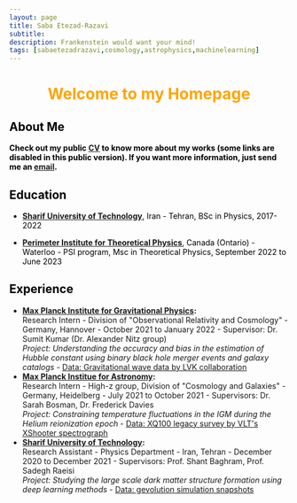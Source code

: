 ```yaml
---
layout: page
title: Saba Etezad-Razavi
subtitle: 
description: Frankenstein would want your mind!
tags: [sabaetezadrazavi,cosmology,astrophysics,machinelearning]
---
```

   
<style>H1{color:Black;}</style>
<style>H2{color:Black;}</style>
<style>H3{color:Black;}</style>
<style>p{color:Black;}</style>



<h1 align="center"> <p style="color:orange;"> Welcome to my Homepage </p> </h1>

   
## About Me
**Check out my public [CV](https://github.com/SabaEtezadRazavi/sabaetezadrazavi.github.io/raw/master/SabaEtezadRazavi_CV_web.pdf) to know more about my works (some links are disabled in this public version). If you want more information, just send me an [email](mailto:saba.etezad@physics.sharif.edu).**



## Education

- **[Sharif University of Technology](https://en.sharif.edu/)**, Iran - Tehran, BSc in Physics, 2017-2022

- **[Perimeter Institute for Theoretical Physics](https://perimeterinstitute.ca/)**, Canada (Ontario) - Waterloo - PSI program, Msc in Theoretical Physics, September 2022 to June 2023


## Experience

- **[Max Planck Institute for Gravitational Physics](https://www.aei.mpg.de/):**   
    Research Intern - Division of "Observational Relativity and Cosmology" - Germany, Hannover - October 2021 to January 2022 - Supervisor: Dr. Sumit Kumar (Dr. Alexander Nitz group)  
    *Project: Understanding the accuracy and bias in the estimation of Hubble constant using binary black hole merger events and galaxy catalogs* - [Data: Gravitational wave data by LVK collaboration](https://indico.desy.de/event/28202/contributions/105590/attachments/67761/84535/EPS21_Lazzaro.pdf)
- **[Max Planck Institue for Astronomy](https://www.mpia.de/en):**  
    Research Intern - High-z group, Division of "Cosmology and Galaxies" - Germany, Heidelberg - July 2021 to October 2021 - Supervisors: Dr. Sarah Bosman, Dr. Frederick Davies  
    *Project: Constraining temperature fluctuations in the IGM during the Helium reionization epoch* - [Data: XQ100 legacy survey by VLT's XShooter spectrograph](https://arxiv.org/abs/1607.08776)
- **[Sharif University of Technology](https://en.sharif.edu/):**  
    Research Assistant - Physics Department - Iran, Tehran - December 2020 to December 2021 - Supervisors: Prof. Shant Baghram, Prof. Sadegh Raeisi  
    *Project: Studying the large scale dark matter structure formation using deep learning methods* - [Data: gevolution simulation snapshots](https://arxiv.org/abs/1604.06065)

